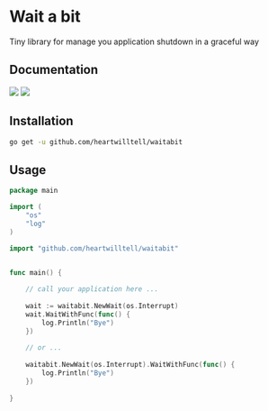 # Wait a bit

<p>Tiny library for manage you application shutdown in a graceful way</p>

## Documentation

[![](https://goreportcard.com/badge/github.com/heartwilltell/waitabit)](https://goreportcard.com/badge/github.com/heartwilltell/waitabit)
[![](https://godoc.org/github.com/heartwilltell/waitabit?status.svg)](https://godoc.org/github.com/heartwilltell/waitabit)

## Installation

```bash
go get -u github.com/heartwilltell/waitabit
```

## Usage

```go
package main

import (
    "os"
    "log"
)

import "github.com/heartwilltell/waitabit"


func main() { 
	
    // call your application here ...
    
    wait := waitabit.NewWait(os.Interrupt)
    wait.WaitWithFunc(func() {
        log.Println("Bye")
    })
    
    // or ...
    
    waitabit.NewWait(os.Interrupt).WaitWithFunc(func() {
    	log.Println("Bye")
    })
    
}
```
